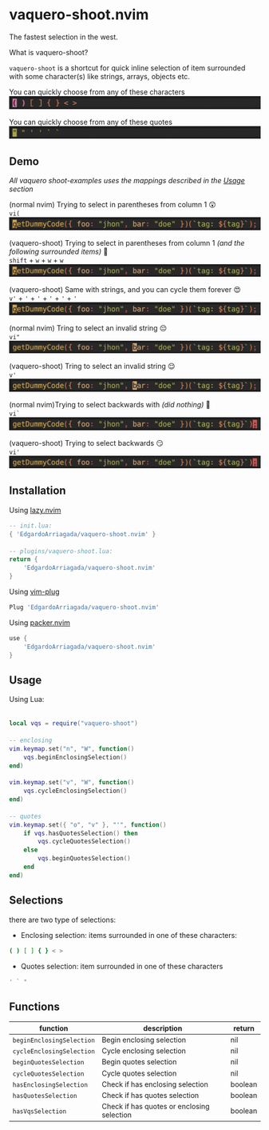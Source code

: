 # vaquero-shoot.nvim

The fastest selection in the west.

What is vaquero-shoot?

`vaquero-shoot` is a shortcut for quick inline selection of item surrounded with some character(s) like strings, arrays, objects etc.

You can quickly choose from any of these characters <br />
![complete-enclosing](./images/complete-enclosing.gif)

You can quickly choose from any of these quotes <br />
![complete-quotes](./images/complete-quotes.gif)

## Demo

_All vaquero shoot-examples uses the mappings described in the [Usage](#usage) section_

(normal nvim) Trying to select in parentheses from column 1 😲 <br />
`vi(`
![viparent](./images/viparent.gif)

(vaquero-shoot) Trying to select in parentheses from column 1 _(and the following surrounded items)_ 🤯 <br />
`shift` + `w` + `w` + `w`
![vqsenclosing](./images/vqsenclosing.gif)

(vaquero-shoot) Same with strings, and you can cycle them forever 😍 <br />
`v'` + `'` + `'` + `'` + `'` + `'`
![cycle-strings](./images/cycle-strings.gif)

(normal nvim) Tring to select an invalid string 😔 <br />
`vi"`
![invalid-string](./images/invalid-string.gif)

(vaquero-shoot) Tring to select an invalid string 😌 <br />
`v'`
![fix-invalid-string](./images/fix-invalid-string.gif)

(normal nvim)Trying to select backwards with _(did nothing)_ 🫥 <br />
`` vi` ``
![invalid-select-backwards](./images/invalid-selection-backwards.gif)

(vaquero-shoot) Trying to select backwards 😏 <br />
`vi'`
![fix-invalid-selection-backwards](./images/fix-invalid-selection-backwards.gif)

## Installation

Using [lazy.nvim](https://github.com/folke/lazy.nvim)

```lua
-- init.lua:
{ 'EdgardoArriagada/vaquero-shoot.nvim' }

-- plugins/vaquero-shoot.lua:
return {
    'EdgardoArriagada/vaquero-shoot.nvim'
}
```

Using [vim-plug](https://github.com/junegunn/vim-plug)

```lua
Plug 'EdgardoArriagada/vaquero-shoot.nvim'
```

Using [packer.nvim](https://github.com/wbthomason/packer.nvim)

```lua
use {
    'EdgardoArriagada/vaquero-shoot.nvim'
}
```

## Usage

Using Lua:

```lua

local vqs = require("vaquero-shoot")

-- enclosing
vim.keymap.set("n", "W", function()
    vqs.beginEnclosingSelection()
end)

vim.keymap.set("v", "W", function()
    vqs.cycleEnclosingSelection()
end)

-- quotes
vim.keymap.set({ "o", "v" }, "'", function()
    if vqs.hasQuotesSelection() then
        vqs.cycleQuotesSelection()
    else
        vqs.beginQuotesSelection()
    end
end)
```

## Selections

there are two type of selections:

- Enclosing selection: items surrounded in one of these characters:

```bash
( ) [ ] { } < >
```

- Quotes selection: item surrounded in one of these characters

```bash
' ` "
```

## Functions

| function                  | description                                | return  |
| ------------------------- | ------------------------------------------ | ------- |
| `beginEnclosingSelection` | Begin enclosing selection                  | nil     |
| `cycleEnclosingSelection` | Cycle enclosing selection                  | nil     |
| `beginQuotesSelection`    | Begin quotes selection                     | nil     |
| `cycleQuotesSelection`    | Cycle quotes selection                     | nil     |
| `hasEnclosingSelection`   | Check if has enclosing selection           | boolean |
| `hasQuotesSelection`      | Check if has quotes selection              | boolean |
| `hasVqsSelection`         | Check if has quotes or enclosing selection | boolean |
